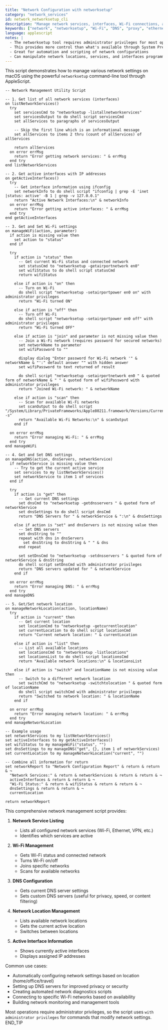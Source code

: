 ```yaml
---
title: "Network Configuration with networksetup"
category: "network_services"
id: network_networksetup_cli
description: "Manage network services, interfaces, Wi-Fi connections, and DNS settings using the networksetup command-line tool."
keywords: ["network", "networksetup", "Wi-Fi", "DNS", "proxy", "ethernet", "network services", "TCP/IP"]
language: applescript
notes: |
  - The networksetup tool requires administrator privileges for most operations
  - This provides more control than what's available through System Preferences/Settings UI
  - Great for automation and scripting of network configurations
  - Can manipulate network locations, services, and interfaces programmatically
---
```


This script demonstrates how to manage various network settings on macOS using the powerful `networksetup` command-line tool through AppleScript.

```applescript
-- Network Management Utility Script

-- 1. Get list of all network services (interfaces)
on listNetworkServices()
  try
    set servicesCmd to "networksetup -listallnetworkservices"
    set servicesOutput to do shell script servicesCmd
    set allServices to paragraphs of servicesOutput
    
    -- Skip the first line which is an informational message
    set allServices to items 2 thru (count of allServices) of allServices
    
    return allServices
  on error errMsg
    return "Error getting network services: " & errMsg
  end try
end listNetworkServices

-- 2. Get active interfaces with IP addresses
on getActiveInterfaces()
  try
    -- Get interface information using ifconfig
    set networkInfo to do shell script "ifconfig | grep -E 'inet |status: active' -B 1 | grep -v 127.0.0.1"
    return "Active Network Interfaces:\n" & networkInfo
  on error errMsg
    return "Error getting active interfaces: " & errMsg
  end try
end getActiveInterfaces

-- 3. Get and Set Wi-Fi settings
on manageWiFi(action, parameter)
  if action is missing value then
    set action to "status"
  end if
  
  try
    if action is "status" then
      -- Get current Wi-Fi status and connected network
      set statusCmd to "networksetup -getairportnetwork en0"
      set wifiStatus to do shell script statusCmd
      return wifiStatus
      
    else if action is "on" then
      -- Turn on Wi-Fi
      do shell script "networksetup -setairportpower en0 on" with administrator privileges
      return "Wi-Fi turned ON"
      
    else if action is "off" then
      -- Turn off Wi-Fi
      do shell script "networksetup -setairportpower en0 off" with administrator privileges
      return "Wi-Fi turned OFF"
      
    else if action is "join" and parameter is not missing value then
      -- Join a Wi-Fi network (requires password for secured networks)
      set networkName to parameter
      set wifiPassword to ""
      
      display dialog "Enter password for Wi-Fi network '" & networkName & "':" default answer "" with hidden answer
      set wifiPassword to text returned of result
      
      do shell script "networksetup -setairportnetwork en0 " & quoted form of networkName & " " & quoted form of wifiPassword with administrator privileges
      return "Joined Wi-Fi network: " & networkName
      
    else if action is "scan" then
      -- Scan for available Wi-Fi networks
      set scanOutput to do shell script "/System/Library/PrivateFrameworks/Apple80211.framework/Versions/Current/Resources/airport -s"
      return "Available Wi-Fi Networks:\n" & scanOutput
    end if
    
  on error errMsg
    return "Error managing Wi-Fi: " & errMsg
  end try
end manageWiFi

-- 4. Get and Set DNS settings
on manageDNS(action, dnsServers, networkService)
  if networkService is missing value then
    -- Try to get the current active service
    set services to my listNetworkServices()
    set networkService to item 1 of services
  end if
  
  try
    if action is "get" then
      -- Get current DNS settings
      set dnsCmd to "networksetup -getdnsservers " & quoted form of networkService
      set dnsSettings to do shell script dnsCmd
      return "DNS Servers for " & networkService & ":\n" & dnsSettings
      
    else if action is "set" and dnsServers is not missing value then
      -- Set DNS servers
      set dnsString to ""
      repeat with dns in dnsServers
        set dnsString to dnsString & " " & dns
      end repeat
      
      set setDnsCmd to "networksetup -setdnsservers " & quoted form of networkService & dnsString
      do shell script setDnsCmd with administrator privileges
      return "DNS servers updated for " & networkService
    end if
    
  on error errMsg
    return "Error managing DNS: " & errMsg
  end try
end manageDNS

-- 5. Get/Set network location
on manageNetworkLocation(action, locationName)
  try
    if action is "current" then
      -- Get current location
      set locationCmd to "networksetup -getcurrentlocation"
      set currentLocation to do shell script locationCmd
      return "Current network location: " & currentLocation
      
    else if action is "list" then
      -- List all available locations
      set locationsCmd to "networksetup -listlocations"
      set locationsList to do shell script locationsCmd
      return "Available network locations:\n" & locationsList
      
    else if action is "switch" and locationName is not missing value then
      -- Switch to a different network location
      set switchCmd to "networksetup -switchtolocation " & quoted form of locationName
      do shell script switchCmd with administrator privileges
      return "Switched to network location: " & locationName
    end if
    
  on error errMsg
    return "Error managing network location: " & errMsg
  end try
end manageNetworkLocation

-- Example usage
set networkServices to my listNetworkServices()
set activeInterfaces to my getActiveInterfaces()
set wifiStatus to my manageWiFi("status", "")
set dnsSettings to my manageDNS("get", {}, item 1 of networkServices)
set currentLocation to my manageNetworkLocation("current", "")

-- Combine all information for return
set networkReport to "Network Configuration Report" & return & return & ¬
  "Network Services:" & return & networkServices & return & return & ¬
  activeInterfaces & return & return & ¬
  "Wi-Fi Status:" & return & wifiStatus & return & return & ¬
  dnsSettings & return & return & ¬
  currentLocation

return networkReport
```

This comprehensive network management script provides:

1. **Network Service Listing**
   - Lists all configured network services (Wi-Fi, Ethernet, VPN, etc.)
   - Identifies which services are active

2. **Wi-Fi Management**
   - Gets Wi-Fi status and connected network
   - Turns Wi-Fi on/off
   - Joins specific networks
   - Scans for available networks

3. **DNS Configuration**
   - Gets current DNS server settings
   - Sets custom DNS servers (useful for privacy, speed, or content filtering)

4. **Network Location Management**
   - Lists available network locations
   - Gets the current active location
   - Switches between locations

5. **Active Interface Information**
   - Shows currently active interfaces
   - Displays assigned IP addresses

Common use cases:
- Automatically configuring network settings based on location (home/office/travel)
- Setting up DNS servers for improved privacy or security
- Creating automated network diagnostics scripts
- Connecting to specific Wi-Fi networks based on availability
- Building network monitoring and management tools

Most operations require administrator privileges, so the script uses `with administrator privileges` for commands that modify network settings.
END_TIP